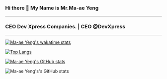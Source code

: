 ### Hi there 👋 My Name is Mr.Ma-ae Yeng
---------------------------------------------
### CEO Dev Xpress Companies. | CEO @DevXpress
---------------------------------------------
<!--
**maaeyeng/maaeyeng** is a ✨ _special_ ✨ repository because its `README.md` (this file) appears on your GitHub profile.

Here are some ideas to get you started:

- 🔭 I’m currently working on ...
- 🌱 I’m currently learning ...
- 👯 I’m looking to collaborate on ...
- 🤔 I’m looking for help with ...
- 💬 Ask me about ...
- 📫 How to reach me: ...
- 😄 Pronouns: ...
- ⚡ Fun fact: ...
-->
[![Ma-ae Yeng's wakatime stats](https://github-readme-stats.vercel.app/api/wakatime?username=maaeyeng)](https://github.com/maaeyeng/github-readme-stats)

[![Top Langs](https://github-readme-stats.vercel.app/api/top-langs/?username=maaeyeng)](https://github.com/maaeyeng/github-readme-stats)


[![Ma-ae Yeng's GitHub stats](https://github-readme-stats.vercel.app/api?username=maaeyeng)](https://github.com/maaeyeng&show_icons=true&theme=highcontrast)

![Ma-ae Yeng's's GitHub stats](https://github-readme-stats.vercel.app/api?username=maaeyeng&hide=contribs,prs)
